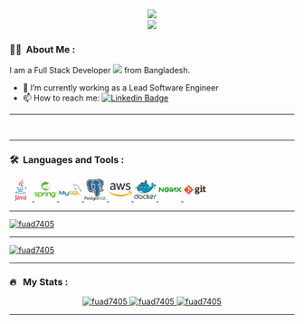 <div align="center">
  <a href="https://github.com/fuad7405">
    <img src="https://media.giphy.com/media/hvRJCLFzcasrR4ia7z/giphy.gif" width="40">
  </a>
</div>

<div align="center">
  <a href="https://github.com/fuad7405">
    <img src="https://readme-typing-svg.herokuapp.com/?color=blue&center=true&vCenter=true&multiline=true&width=500&height=65&lines=Hi,%20I%27m%20Fuad%20Hasan">
  </a>
</div>


### :man_technologist: &nbsp;About Me :

I am a Full Stack Developer <img src="https://media.giphy.com/media/WUlplcMpOCEmTGBtBW/giphy.gif" width="30"> from Bangladesh.

- 🔭 I’m currently working as a Lead Software Engineer
- 📫 How to reach me: [![Linkedin Badge](https://img.shields.io/badge/-fuad.7405-blue?style=flat&logo=Linkedin&logoColor=white)](https://www.linkedin.com/in/fuad.7405)

---

<p align="left">
  <a href="https://github.com/fuad7405">
    <img src="https://komarev.com/ghpvc/?username=fuad7405&style=flat-square&color=blue&include_all_commits=true&count_private=true" alt=""/>
  </a>
</p>

---

### 🛠 &nbsp;Languages and Tools :

<p>
  <a href="https://www.java.com" target="_blank" rel="noreferrer"> <img src="https://github.com/devicons/devicon/blob/master/icons/java/java-original-wordmark.svg" title="Java" alt="Java" width="40" height="40"/> </a>
  <a href="https://spring.io" target="_blank" rel="noreferrer"> <img src="https://github.com/devicons/devicon/blob/master/icons/spring/spring-original-wordmark.svg" title="Spring" alt="Spring" width="40" height="40"/> </a>
  <a href="https://www.mysql.com" target="_blank" rel="noreferrer"> <img src="https://github.com/devicons/devicon/blob/master/icons/mysql/mysql-original-wordmark.svg" title="MySQL" **alt="MySQL" width="40" height="40"/> </a>
  <a href="https://www.postgresql.org" target="_blank" rel="noreferrer"> <img src="https://github.com/devicons/devicon/blob/master/icons/postgresql/postgresql-original-wordmark.svg" title="PostgreSQL" **alt="PostgreSQL" width="40" height="40"/> </a>
  <a href="https://aws.amazon.com" target="_blank" rel="noreferrer"> <img src="https://raw.githubusercontent.com/devicons/devicon/master/icons/amazonwebservices/amazonwebservices-original-wordmark.svg" alt="AWS" width="40" height="40"/> </a>
  <a href="https://www.docker.com" target="_blank" rel="noreferrer"> <img src="https://github.com/devicons/devicon/blob/master/icons/docker/docker-original-wordmark.svg" title="Docker" **alt="Docker" width="40" height="40"/> </a>
  <a href="https://www.nginx.com" target="_blank" rel="noreferrer"> <img src="https://github.com/devicons/devicon/blob/master/icons/nginx/nginx-original.svg" title="Nginx" **alt="Nginx" width="40" height="40"/> </a>
  <a href="https://git-scm.com/" target="_blank" rel="noreferrer"> <img src="https://github.com/devicons/devicon/blob/master/icons/git/git-original-wordmark.svg" title="Git" **alt="Git" width="40" height="40"/> </a>
</p>

---

<p align="left"> 
  <a href="https://github.com/fuad7405">
    <img src="https://github-profile-trophy.vercel.app/?username=fuad7405&include_all_commits=true&count_private=true" alt="fuad7405" />
  </a> 
</p>

---
<p>
  <a href="https://github.com/fuad7405">
    <img src="https://github-readme-activity-graph.vercel.app/graph?username=fuad7405&theme=dark&hide_border=true&include_all_commits=true&count_private=true" alt="fuad7405" />
  </a>
</p>

---

### 🔥 &nbsp; My Stats :
<div align="center">
  <a href="https://github.com/fuad7405">
    <img width="40%" src="https://github-readme-stats.vercel.app/api/top-langs?username=fuad7405&layout=compact&theme=vision-friendly-dark&include_all_commits=true&count_private=true" alt="fuad7405" /> 
    <img width="48%" src="https://github-readme-stats.vercel.app/api?username=fuad7405&theme=vision-friendly-dark&include_all_commits=true&count_private=true" alt="fuad7405" />
    <img width="48%" src="https://github-readme-streak-stats.herokuapp.com/?user=fuad7405&theme=dark&background=000000&include_all_commits=true&count_private=true" alt="fuad7405" />
  </a>
</div>

---
